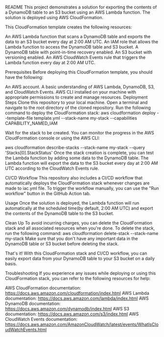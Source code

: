README
This project demonstrates a solution for exporting the contents of a DynamoDB table to an S3 bucket using an AWS Lambda function. The solution is deployed using AWS CloudFormation.

This CloudFormation template creates the following resources:

An AWS Lambda function that scans a DynamoDB table and exports the data to an S3 bucket every day at 2:00 AM UTC.
An IAM role that allows the Lambda function to access the DynamoDB table and S3 bucket.
A DynamoDB table with point-in-time recovery enabled.
An S3 bucket  with versioning enabled.
An AWS CloudWatch Events rule that triggers the Lambda function every day at 2:00 AM UTC.

Prerequisites
Before deploying this CloudFormation template, you should have the following:

An AWS account.
A basic understanding of AWS Lambda, DynamoDB, S3, and CloudWatch Events.
AWS CLI installed on your machine with appropriate permissions to create and manage resources.
Deployment Steps
Clone this repository to your local machine.
Open a terminal and navigate to the root directory of the cloned repository.
Run the following command to deploy the CloudFormation stack:
aws cloudformation deploy --template-file template.yml --stack-name my-stack --capabilities CAPABILITY_NAMED_IAM

Wait for the stack to be created. You can monitor the progress in the AWS CloudFormation console or using the AWS CLI:

aws cloudformation describe-stacks --stack-name my-stack --query 'Stacks[0].StackStatus'
Once the stack creation is complete, you can test the Lambda function by adding some data to the DynamoDB table. The Lambda function will export the data to the S3 bucket every day at 2:00 AM UTC according to the CloudWatch Events rule.

CI/CD Workflow
This repository also includes a CI/CD workflow that automatically deploys the CloudFormation stack whenever changes are made to iac.yml file. To trigger the workflow manually, you can use the "Run workflow" button in the GitHub Action tab.

Usage
Once the solution is deployed, the Lambda function will run automatically at the scheduled time(by default, 2:00 AM UTC) and export the contents of the DynamoDB table to the S3 bucket.

Clean Up
To avoid incurring charges, you can delete the CloudFormation stack and all associated resources when you're done. To delete the stack, run the following command:
aws cloudformation delete-stack --stack-name my-stack
Make sure that you don't have any important data in the DynamoDB table or S3 bucket before deleting the stack.

That's it! With this CloudFormation stack and CI/CD workflow, you can easily export data from your DynamoDB table to your S3 bucket on a daily basis.

Troubleshooting
If you experience any issues while deploying or using this CloudFormation stack, you can refer to the following resources for help:

AWS CloudFormation documentation: https://docs.aws.amazon.com/cloudformation/index.html
AWS Lambda documentation: https://docs.aws.amazon.com/lambda/index.html
AWS DynamoDB documentation: https://docs.aws.amazon.com/dynamodb/index.html
AWS S3 documentation: https://docs.aws.amazon.com/s3/index.html
AWS CloudWatch Events documentation: https://docs.aws.amazon.com/AmazonCloudWatch/latest/events/WhatIsCloudWatchEvents.html

